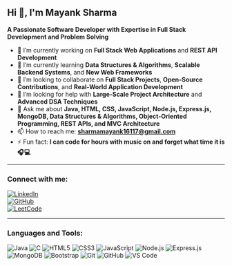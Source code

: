 ##                                                                              Hi 👋, I'm Mayank Sharma  

**A Passionate Software Developer with Expertise in Full Stack Development and Problem Solving**  

- 🔭 I’m currently working on **Full Stack Web Applications** and **REST API Development**  
- 🌱 I’m currently learning **Data Structures & Algorithms**, **Scalable Backend Systems**, and **New Web Frameworks**  
- 👯 I’m looking to collaborate on **Full Stack Projects**, **Open-Source Contributions**, and **Real-World Application Development**  
- 🤝 I’m looking for help with **Large-Scale Project Architecture** and **Advanced DSA Techniques**  
- 💬 Ask me about **Java, HTML, CSS, JavaScript, Node.js, Express.js, MongoDB, Data Structures & Algorithms, Object-Oriented Programming, REST APIs, and MVC Architecture**  
- 📫 How to reach me: **[sharmamayank16117@gmail.com](mailto:sharmamayank16117@gmail.com)**  
- ⚡ Fun fact: **I can code for hours with music on and forget what time it is 🎧💻**  

---

### Connect with me:
[![LinkedIn](https://img.shields.io/badge/LinkedIn-0A66C2?logo=linkedin&logoColor=white)](https://www.linkedin.com/in/mayank-sharma-89b071287)  
[![GitHub](https://img.shields.io/badge/GitHub-181717?logo=github&logoColor=white)](https://github.com/mayanksharmagu)  
[![LeetCode](https://img.shields.io/badge/LeetCode-FFA116?logo=leetcode&logoColor=white)](https://leetcode.com/u/mayanksharma_05/)  

---

### Languages and Tools:
![Java](https://img.shields.io/badge/Java-ED8B00?logo=openjdk&logoColor=white)
![C](https://img.shields.io/badge/C-00599C?logo=c&logoColor=white)
![HTML5](https://img.shields.io/badge/HTML5-E34F26?logo=html5&logoColor=white)
![CSS3](https://img.shields.io/badge/CSS3-1572B6?logo=css3&logoColor=white)
![JavaScript](https://img.shields.io/badge/JavaScript-F7DF1E?logo=javascript&logoColor=black)
![Node.js](https://img.shields.io/badge/Node.js-339933?logo=node.js&logoColor=white)
![Express.js](https://img.shields.io/badge/Express.js-000000?logo=express&logoColor=white)
![MongoDB](https://img.shields.io/badge/MongoDB-47A248?logo=mongodb&logoColor=white)
![Bootstrap](https://img.shields.io/badge/Bootstrap-7952B3?logo=bootstrap&logoColor=white)
![Git](https://img.shields.io/badge/Git-F05032?logo=git&logoColor=white)
![GitHub](https://img.shields.io/badge/GitHub-181717?logo=github&logoColor=white)
![VS Code](https://img.shields.io/badge/VS%20Code-007ACC?logo=visual-studio-code&logoColor=white)  
